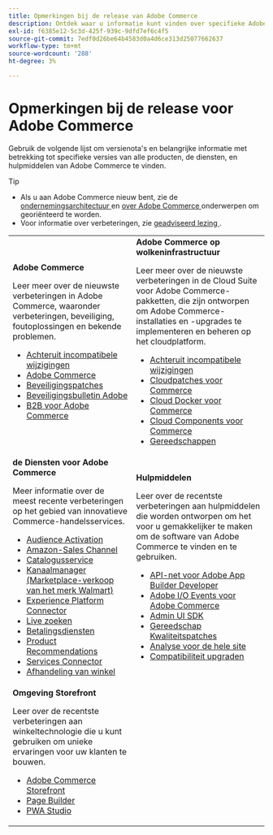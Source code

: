 ```yaml
---
title: Opmerkingen bij de release van Adobe Commerce
description: Ontdek waar u informatie kunt vinden over specifieke Adobe Commerce-releases.
exl-id: f6385e12-5c3d-425f-939c-9dfd7ef6c4f5
source-git-commit: 7edf0d26be64b4583d0a4d6ce313d25077662637
workflow-type: tm+mt
source-wordcount: '288'
ht-degree: 3%

---
```



# Opmerkingen bij de release voor Adobe Commerce

Gebruik de volgende lijst om versienota&#39;s en belangrijke informatie met betrekking tot specifieke versies van alle producten, de diensten, en hulpmiddelen van Adobe Commerce te vinden.

>[!TIP]
>
>- Als u aan Adobe Commerce nieuw bent, zie de [ ondernemingsarchitectuur ](../../implementation-playbook/architecture/enterprise-blueprint.md) en [ over Adobe Commerce ](https://experienceleague.adobe.com/en/docs/commerce-admin/start/about) onderwerpen om georiënteerd te worden.
>- Voor informatie over verbeteringen, zie [ geadviseerd lezing ](../../upgrade/resources/recommended-reading.md).

<table>
  <tbody>
    <tr>
      <td><strong> Adobe Commerce </strong>
        <p>Leer meer over de nieuwste verbeteringen in Adobe Commerce, waaronder verbeteringen, beveiliging, foutoplossingen en bekende problemen.</p>
          <ul>
            <li><a href="https://developer.adobe.com/commerce/php/development/backward-incompatible-changes/">Achteruit incompatibele wijzigingen</a></li>
            <li><a href="commerce/overview.md">Adobe Commerce</a></li>
            <li><a href="security/overview.md">Beveiligingspatches</a></li>
            <li><a href="https://helpx.adobe.com/security/products/magento.html">Beveiligingsbulletin Adobe</a></li>
            <li><a href="https://experienceleague.adobe.com/docs/commerce-admin/b2b/release-notes.html">B2B voor Adobe Commerce</a></li>
          </ul>
        </td>
      <td><strong> Adobe Commerce op wolkeninfrastructuur </strong>
        <p>Leer meer over de nieuwste verbeteringen in de Cloud Suite voor Adobe Commerce-pakketten, die zijn ontworpen om Adobe Commerce-installaties en -upgrades te implementeren en beheren op het cloudplatform.</p>
          <ul>
            <li><a href="https://devdocs.magento.com/cloud/release-notes/backward-incompatible-changes.html">Achteruit incompatibele wijzigingen</a></li>
            <li><a href="https://devdocs.magento.com/cloud/release-notes/mcp-release-notes.html">Cloudpatches voor Commerce</a></li>
            <li><a href="https://devdocs.magento.com/cloud/release-notes/mcd-release-notes.html">Cloud Docker voor Commerce</a></li>
            <li><a href="https://devdocs.magento.com/cloud/release-notes/mcc-release-notes.html">Cloud Components voor Commerce</a></li>
            <li><a href="https://devdocs.magento.com/cloud/release-notes/ece-release-notes.html">Gereedschappen</a></li>
          </ul>
      </td>
    </tr>
    <tr>
      <td><strong> de Diensten voor Adobe Commerce </strong>
        <p>Meer informatie over de meest recente verbeteringen op het gebied van innovatieve Commerce-handelsservices.</p>
          <ul>
            <li><a href="https://experienceleague.adobe.com/docs/commerce-admin/customers/audience-activation.html">Audience Activation</a></li>
            <li><a href="https://experienceleague.adobe.com/docs/commerce-channels/amazon/release-notes.html">Amazon-Sales Channel</a></li>
            <li><a href="https://experienceleague.adobe.com/docs/commerce-merchant-services/catalog-service/release-notes.html">Catalogusservice</a></li>
            <li><a href="https://experienceleague.adobe.com/docs/commerce-channels/channel-manager/release-notes.html">Kanaalmanager (Marketplace-verkoop van het merk Walmart)</a></li>
            <li><a href="https://experienceleague.adobe.com/docs/commerce-merchant-services/experience-platform-connector/release-notes.html">Experience Platform Connector</a></li>
            <li><a href="https://experienceleague.adobe.com/docs/commerce-merchant-services/live-search/release-notes.html">Live zoeken</a></li>
            <li><a href="https://experienceleague.adobe.com/docs/commerce-merchant-services/payment-services/release-notes.html">Betalingsdiensten</a></li>
            <li><a href="https://experienceleague.adobe.com/docs/commerce-merchant-services/product-recommendations/release-notes.html">Product Recommendations</a></li>
            <li><a href="https://experienceleague.adobe.com/docs/commerce-merchant-services/user-guides/integration-services/saas.html">Services Connector</a></li>
            <li><a href="https://experienceleague.adobe.com/docs/commerce-merchant-services/store-fulfillment/release-notes.html?lang=en">Afhandeling van winkel</a></li>
          </ul>
        </td>
      <td><strong> Hulpmiddelen </strong>
        <p>Leer over de recentste verbeteringen aan hulpmiddelen die worden ontworpen om het voor u gemakkelijker te maken om de software van Adobe Commerce te vinden en te gebruiken.</p>
          <ul>
            <li><a href="https://developer.adobe.com/graphql-mesh-gateway/">API-net voor Adobe App Builder Developer</a></li>
            <li><a href="https://developer.adobe.com/commerce/events/get-started/release-notes/">Adobe I/O Events voor Adobe Commerce</a></li>
            <li><a href="https://developer.adobe.com/commerce/extensibility/admin-ui-sdk/release-notes/">Admin UI SDK</a></li>
            <li><a href="../../tools/quality-patches-tool/release-notes.md">Gereedschap Kwaliteitspatches</a></li>
            <li><a href="../../tools/site-wide-analysis-tool/intro.md">Analyse voor de hele site</a></li>
            <li><a href="../../upgrade/upgrade-compatibility-tool/overview.md">Compatibiliteit upgraden</a></li>
          </ul>
      </td>
    </tr>
    <tr>
       <td><strong> Omgeving Storefront </strong>
        <p>Leer over de recentste verbeteringen aan winkeltechnologie die u kunt gebruiken om unieke ervaringen voor uw klanten te bouwen.</p>
          <ul>
            <li><a href="https://experienceleague.adobe.com/developer/commerce/storefront/">Adobe Commerce Storefront</a></li>
            <li><a href="https://experienceleague.adobe.com/docs/commerce-admin/page-builder/release-notes.html">Page Builder</a></li>
            <li><a href="https://github.com/magento/pwa-studio/releases/latest">PWA Studio</a></li>
          </ul>
      </td>
      <td></td>
    </tr>
  </tbody>
</table>
